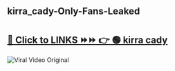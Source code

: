 
 ## kirra_cady-Only-Fans-Leaked

# <h2><a href="https://clipsfans.com/kirra_cady&ref=git">🔗 Click to LINKS ⏩⏩ 👉 🟢 kirra cady </a></h2>

<a href="https://clipsfans.com/kirra_cady&ref=git" rel="nofollow" data-target="animated-image.originalLink"><img src="https://i.ibb.co.com/xMMVF88/686577567.gif" alt="Viral Video Original" style="max-width: 100%; display: inline-block;" data-target="animated-image.originalImage"></a>
